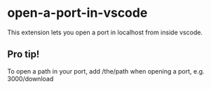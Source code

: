 # open-a-port-in-vscode

This extension lets you open a port in localhost from inside vscode.

## Pro tip!
To open a path in your port, add /the/path when opening a port, e.g. 3000/download